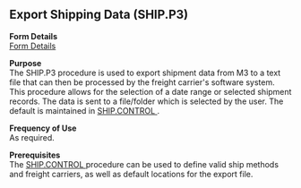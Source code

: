 ##  Export Shipping Data (SHIP.P3)

<PageHeader />

**Form Details**  
[ Form Details ](SHIP-P3-1/README.md)   

**Purpose**  
The SHIP.P3 procedure is used to export shipment data from M3 to a text file that can then be processed by the freight carrier's software system. This procedure allows for the selection of a date range or selected shipment records. The data is sent to a file/folder which is selected by the user. The default is maintained in [ SHIP.CONTROL ](../../MRK-ENTRY/SHIP-CONTROL/README.md) . 

**Frequency of Use**  
As required.

**Prerequisites**  
The [ SHIP.CONTROL ](../../MRK-ENTRY/SHIP-CONTROL/README.md) procedure can be used to define valid ship methods and freight carriers, as well as default locations for the export file. 

<badge text= "Version 8.10.57" vertical="middle" />

<PageFooter />